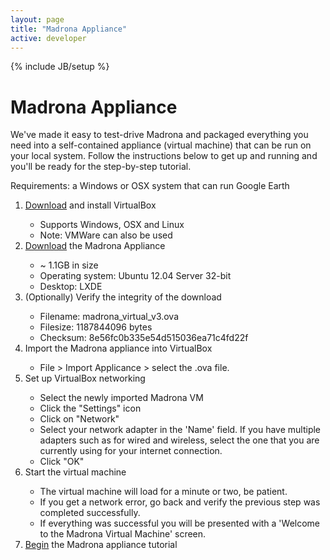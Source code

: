 ```yaml
---
layout: page
title: "Madrona Appliance"
active: developer
---
```

{% include JB/setup %}
<div class="row">
<div class="span8">
<h1>Madrona Appliance</h1>
<p>We've made it easy to test-drive Madrona and packaged everything you need into a self-contained appliance (virtual machine) that can be run on your local system.  Follow the instructions below to get up and running and you'll be ready for the step-by-step tutorial.
</p>

<p>Requirements: a Windows or OSX system that can run Google Earth</p>

<ol>
	<li><a href="http://www.virtualbox.org/">Download</a> and install VirtualBox</li>
		<ul>
			<li>Supports Windows, OSX and Linux</li>
			<li>Note: VMWare can also be used</li>
		</ul>
	<li><a href="https://s3.amazonaws.com/madrona_vm/madrona_virtual_v3.ova">Download</a> the Madrona Appliance</li>
		<ul>
			<li>~ 1.1GB in size</li>
			<li>Operating system: Ubuntu 12.04 Server 32-bit</li>
			<li>Desktop: LXDE</li>
		</ul>	
	<li>(Optionally) Verify the integrity of the download</li>
		<ul>
			<li>Filename: madrona_virtual_v3.ova</li>
			<li>Filesize: 1187844096 bytes</li>
			<li>Checksum: 8e56fc0b335e54d515036ea71c4fd22f</li>
		</ul>
	<li>Import the Madrona appliance into VirtualBox</li>
		<ul>
			<li>File > Import Applicance > select the .ova file.</li>
		</ul>
	<li>Set up VirtualBox networking</li>
		<ul>
			<li>Select the newly imported Madrona VM</li>
			<li>Click the "Settings" icon</li>
			<li>Click on "Network"</li>
			<li>Select your network adapter in the 'Name' field.  If you have multiple adapters such as for wired and wireless, select the one that you are currently using for your internet connection.</li>
			<li>Click "OK"</li>
		</ul>
	<li>Start the virtual machine</li>
		<ul>			
			<li>The virtual machine will load for a minute or two, be patient.</li>
			<li>If you get a network error, go back and verify the previous step was completed successfully.</li>
			<li>If everything was successful you will be presented with a 'Welcome to the Madrona Virtual Machine' screen.</li>
		</ul>	
	<li><a href="http://ecotrust.github.com/madrona/docs/tutorial_appgen.html">Begin</a> the Madrona appliance tutorial</li>
</ol>
</div>
</div>